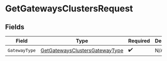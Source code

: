 # GetGatewaysClustersRequest


## Fields

| Field                                                                                       | Type                                                                                        | Required                                                                                    | Description                                                                                 |
| ------------------------------------------------------------------------------------------- | ------------------------------------------------------------------------------------------- | ------------------------------------------------------------------------------------------- | ------------------------------------------------------------------------------------------- |
| `GatewayType`                                                                               | [GetGatewaysClustersGatewayType](../../models/operations/getgatewaysclustersgatewaytype.md) | :heavy_check_mark:                                                                          | N/A                                                                                         |
